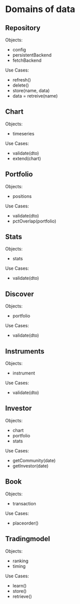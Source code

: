 # Domains of data

## Repository

Objects:

- config
- persistentBackend
- fetchBackend

Use Cases:

- refresh()
- delete()
- store(name, data)
- data = retreive(name)

## Chart

Objects:

- timeseries

Use Cases:

- validate(dto)
- extend(chart)

## Portfolio

Objects:

- positions

Use Cases:

- validate(dto)
- pctOverlap(portfolio)

## Stats

Objects:

- stats

Use Cases:

- validate(dto)

## Discover

Objects:

- portfolio

Use Cases:

- validate(dto)

## Instruments

Objects:

- instrument

Use Cases:

- validate(dto)

## Investor

Objects:

- chart
- portfolio
- stats

Use Cases:

- getCommunity(date)
- getInvestor(date)

## Book

Objects:

- transaction

Use Cases:

- placeorder()

## Tradingmodel

Objects:

- ranking
- timing

Use Cases:

- learn()
- store()
- retrieve()
